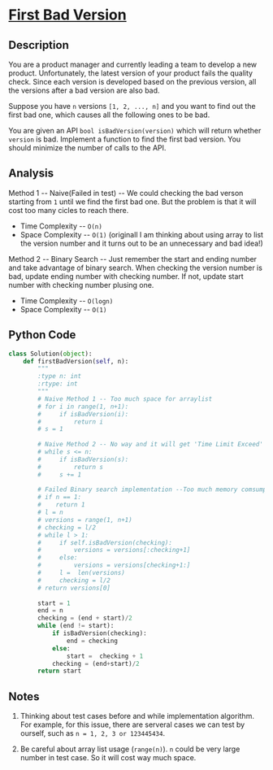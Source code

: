 # [First Bad Version](https://leetcode.com/problems/first-bad-version/)

## Description
You are a product manager and currently leading a team to develop a new product. Unfortunately, the latest version of your product fails the quality check. Since each version is developed based on the previous version, all the versions after a bad version are also bad.

Suppose you have `n` versions `[1, 2, ..., n]` and you want to find out the first bad one, which causes all the following ones to be bad.

You are given an API `bool isBadVersion(version)` which will return whether `version` is bad. Implement a function to find the first bad version. You should minimize the number of calls to the API.

## Analysis
Method 1 -- Naive(Failed in test) -- We could checking the bad verson starting from `1` until we find the first bad one. But the problem is that it will cost too many cicles to reach there. 

* Time Complexity -- `O(n)`
* Space Complexity -- `O(1)` (originall I am thinking about using array to list the version number and it turns out to be an unnecessary and bad idea!)

Method 2 -- Binary Search --  Just remember the start and ending number and take advantage of binary search. When checking the version number is bad, update ending number with checking number. If not, update start number with checking number plusing one.

* Time Complexity -- `O(logn)`
* Space Complexity -- `O(1)`

## Python Code
~~~python
class Solution(object):
    def firstBadVersion(self, n):
        """
        :type n: int
        :rtype: int
        """
        # Naive Method 1 -- Too much space for arraylist 
        # for i in range(1, n+1):
        #     if isBadVersion(i):
        #         return i
        # s = 1
        
        # Naive Method 2 -- No way and it will get 'Time Limit Exceed'
        # while s <= n:
        #     if isBadVersion(s):
        #         return s
        #     s += 1
        
        # Failed Binary search implementation --Too much memory comsumption 
        # if n == 1:
        # 	 return 1 
        # l = n
        # versions = range(1, n+1) 
        # checking = l/2
        # while l > 1:
        #     if self.isBadVersion(checking):
        #         versions = versions[:checking+1]
        #     else:
        #         versions = versions[checking+1:]
        #     l =  len(versions)
        #     checking = l/2
        # return versions[0]
        
        start = 1
        end = n
        checking = (end + start)/2
        while (end != start):
            if isBadVersion(checking):
                end = checking
            else:
                start =  checking + 1
            checking = (end+start)/2
        return start
~~~
## Notes
1. Thinking about test cases before and while implementation algorithm. For example, for this issue, there are serveral cases we can test by ourself, such as `n = 1, 2, 3 or 123445434`.

2. Be careful about array list usage (`range(n)`). `n` could be very large number in test case. So it will cost way much space.  
